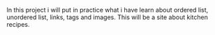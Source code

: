 In this project i will put in practice what i have learn about ordered list, unordered list, links, tags and images.
This will be a site about kitchen recipes.